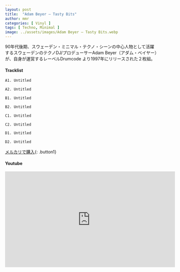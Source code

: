 ```yaml
---
layout: post
title:  "Adam Beyer – Tasty Bits"
author: mmr
categories: [ Vinyl ]
tags: [ Techno, Minimal ]
image: ../assets/images/Adam Beyer – Tasty Bits.webp
---
```


90年代後期、スウェーデン・ミニマル・テクノ・シーンの中心人物として活躍するスウェーデンのテクノDJ/プロデューサーAdam Beyer（アダム・ベイヤー）が、自身が運営するレーベルDrumcode より1997年にリリースされた２枚組。

#### Tracklist
```md
A1. Untitled

A2. Untitled

B1. Untitled

B2. Untitled

C1. Untitled

C2. Untitled

D1. Untitled

D2. Untitled
```

[メルカリで購入](https://jp.mercari.com/item/m35726610630?afid=6142608987){: .button1}

#### Youtube
<iframe width="560" height="315" src="https://www.youtube.com/embed/p8Kctoan5dM?si=pjFlW2ar6Q3XgzYR" title="YouTube video player" frameborder="0" allow="accelerometer; autoplay; clipboard-write; encrypted-media; gyroscope; picture-in-picture; web-share" referrerpolicy="strict-origin-when-cross-origin" allowfullscreen></iframe>